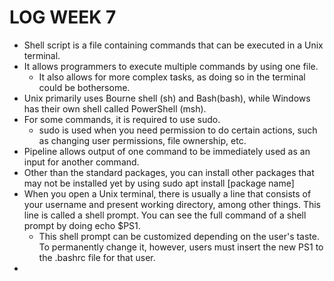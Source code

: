 ﻿# LOG WEEK 7

- Shell script is a file containing commands that can be executed in a Unix terminal.
- It allows programmers to execute multiple commands by using one file.	
	- It also allows for more complex tasks, as doing so in the terminal could be bothersome.
- Unix primarily uses Bourne shell (sh) and Bash(bash), while Windows has their own shell called PowerShell (msh).
- For some commands, it is required to use sudo.
	- sudo is used when you need permission to do certain actions, such as changing user permissions, file ownership, etc.
- Pipeline allows output of one command to be immediately used as an input for another command.
- Other than the standard packages, you can install other packages that may not be installed yet by using sudo apt install [package name]
- When you open a Unix terminal, there is usually a line that consists of your username and present working directory, among other things. This line is called a shell prompt. You can see the full command of a shell prompt by doing echo $PS1.
	- This shell prompt can be customized depending on the user's taste. To permanently change it, however, users must insert the new PS1 to the .bashrc file for that user.
- 

